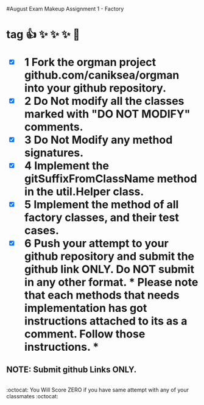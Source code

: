 #August Exam Makeup Assignment 1 - Factory<h1> tag
:+1: :sparkles: :sparkles: :sparkles: :metal:
- [x] 1 Fork the orgman project github.com/caniksea/orgman into your github repository.
-[X] 2 Do Not modify all the classes marked  with "DO NOT MODIFY" comments.
-[X] 3 Do Not Modify any method signatures.
-[X] 4 Implement the gitSuffixFromClassName method in the util.Helper class.
-[X] 5 Implement the method of all factory classes, and their test cases. 
-[X] 6 Push your attempt to your github repository and submit the github link ONLY. Do NOT submit in any other format.
\* Please note that each methods that needs implementation has got instructions attached to its as a comment. Follow those instructions.
\*
## NOTE: Submit github Links ONLY.<h6>
:octocat: You Will Score ZERO if you have same attempt with any of your classmates :octocat:
